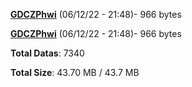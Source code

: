 [**GDCZPhwi**](/data/GDCZPhwi.txt) (06/12/22 - 21:48)- 966 bytes

[**GDCZPhwi**](/data/GDCZPhwi.txt) (06/12/22 - 21:48)- 966 bytes

**Total Datas**: 7340

**Total Size**: 43.70 MB / 43.7 MB